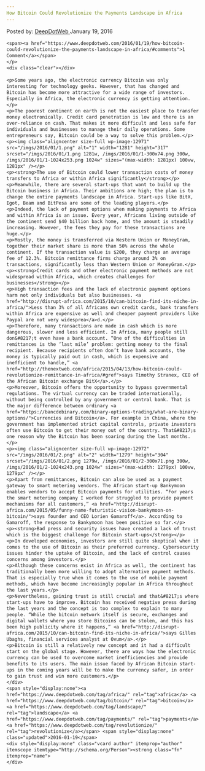 ```yaml
---
How Bitcoin Could Revolutionize the Payments Landscape in Africa
---
```

<article class="post-listing post-12970 post type-post status-publish format-standard has-post-thumbnail hentry  tag-africa tag-bitcoin tag-landscape tag-payments tag-revolutionize">
    <div class="post-inner">
        <span>Posted by: <a href="https://www.deepdotweb.com/author/admin/" title="">DeepDotWeb </a></span>
    <span>January 19, 2016</span>
    
    <span><a href="https://www.deepdotweb.com/2016/01/19/how-bitcoin-could-revolutionize-the-payments-landscape-in-africa/#comments">1 Comment</a></span>
    </p>
    <div class="clear"></div>
    
    <p>Some years ago, the electronic currency Bitcoin was only interesting for technology geeks. However, that has changed and Bitcoin has become more attractive for a wide range of investors. Especially in Africa, the electronic currency is getting attention.</p>
    <p>The poorest continent on earth is not the easiest place to transfer money electronically. Credit card penetration is low and there is an over-reliance on cash. That makes it more difficult and less safe for individuals and businesses to manage their daily operations. Some entrepreneurs say, Bitcoin could be a way to solve this problem.</p>
    <p><img class="aligncenter size-full wp-image-12971" src="/imgs/2016/01/1.png" alt="1" width="1281" height="317" srcset="/imgs/2016/01/1.png 1281w, /imgs/2016/01/1-300x74.png 300w, /imgs/2016/01/1-1024x253.png 1024w" sizes="(max-width: 1281px) 100vw, 1281px" /></p>
    <p><strong>The use of Bitcoin could lower transaction costs of money transfers to Africa or within Africa significantly</strong></p>
    <p>Meanwhile, there are several start-ups that want to build up the Bitcoin business in Africa. Their ambitions are high; the plan is to change the entire payments landscape in Africa. Start-ups like BitX, Igot, Beam and BitPesa are some of the leading players.</p>
    <p>Indeed, the lack of payment options when making payments to Africa and within Africa is an issue. Every year, Africans living outside of the continent send $40 billion back home, and the amount is steadily increasing. However, the fees they pay for these transactions are huge.</p>
    <p>Mostly, the money is transferred via Western Union or MoneyGram, together their market share is more than 50% across the whole continent. If the transaction value is $200, they charge an average fee of 12.3%. Bitcoin remittance firms charge around 3% on transactions, significantly less than Western Union or MoneyGram.</p>
    <p><strong>Credit cards and other electronic payment methods are not widespread within Africa, which creates challenges for businesses</strong></p>
    <p>High transaction fees and the lack of electronic payment options harm not only individuals but also businesses. <a href="http://disrupt-africa.com/2015/10/can-bitcoin-find-its-niche-in-africa/">Less than 3% of all Africans own credit cards, bank transfers within Africa are expensive as well and cheaper payment providers like Paypal are not very widesprea</a>d.</p>
    <p>Therefore, many transactions are made in cash which is more dangerous, slower and less efficient. In Africa, many people still don&#8217;t even have a bank account. “One of the difficulties in remittances is the ‘last mile’ problem: getting money to the final recipient. Because recipients often don’t have bank accounts, the money is typically paid out in cash, which is expensive and inefficient to handle,” <a href="http://thenextweb.com/africa/2015/04/13/how-bitcoin-could-revolutionize-remittance-in-africa/#gref">says Timothy Stranex, CEO of the African Bitcoin exchange BitX</a>.</p>
    <p>Moreover, Bitcoin offers the opportunity to bypass governmental regulations. The virtual currency can be traded internationally, without being controlled by any government or central bank. That is the major difference between ordinary <a href="https://bancdebinary.com/binary-options-trading/what-are-binary-options/">Currencies and Bitcoin</a>. For example in China, where the government has implemented strict capital controls, private investors often use Bitcoin to get their money out of the country. That&#8217;s one reason why the Bitcoin has been soaring during the last months.</p>
    <p><img class="aligncenter size-full wp-image-12972" src="/imgs/2016/01/2.png" alt="2" width="1279" height="304" srcset="/imgs/2016/01/2.png 1279w, /imgs/2016/01/2-300x71.png 300w, /imgs/2016/01/2-1024x243.png 1024w" sizes="(max-width: 1279px) 100vw, 1279px" /></p>
    <p>Apart from remittances, Bitcoin can also be used as a payment gateway to smart metering vendors. The African start-up Bankymoon enables vendors to accept Bitcoin payments for utilities. “For years the smart metering company I worked for struggled to provide payment mechanisms for all customers,” <a href="http://disrupt-africa.com/2015/05/funny-name-futuristic-vision-bankymoon-on-bitcoin/">says founder and CEO Lorien Gamaroff</a>. According to Gamaroff, the response to Bankymoon has been positive so far.</p>
    <p><strong>Bad press and security issues have created a lack of trust which is the biggest challenge for Bitcoin start-ups</strong></p>
    <p>In developed economies, investors are still quite skeptical when it comes to the use of Bitcoin as their preferred currency. Cybersecurity issues hinder the uptake of Bitcoin, and the lack of control causes concerns among investors.</p>
    <p>Although these concerns exist in Africa as well, the continent has traditionally been more willing to adopt alternative payment methods. That is especially true when it comes to the use of mobile payment methods, which have become increasingly popular in Africa throughout the last years.</p>
    <p>Nevertheless, gaining trust is still crucial and that&#8217;s where start-ups have to improve. Bitcoin has received negative press during the last years and the concept is too complex to explain to many people. “While the bitcoin network itself is secure, exchanges and digital wallets where you store Bitcoins can be stolen, and this has been high publicity where it happens,” <a href="http://disrupt-africa.com/2015/10/can-bitcoin-find-its-niche-in-africa/">says Gilles Ubaghs, financial services analyst at Ovum</a>.</p>
    <p>Bitcoin is still a relatively new concept and it had a difficult start on the global stage. However, there are ways how the electronic currency can be used to overcome market inefficiencies and provide benefits to its users. The main issue faced by African Bitcoin start-ups in the coming years will be to make the currency safer, in order to gain trust and win more customers.</p>
    </div>
    <span style="display:none"><a href="https://www.deepdotweb.com/tag/africa/" rel="tag">africa</a> <a href="https://www.deepdotweb.com/tag/bitcoin/" rel="tag">bitcoin</a> <a href="https://www.deepdotweb.com/tag/landscape/" rel="tag">landscape</a> <a href="https://www.deepdotweb.com/tag/payments/" rel="tag">payments</a> <a href="https://www.deepdotweb.com/tag/revolutionize/" rel="tag">revolutionize</a></span> <span style="display:none" class="updated">2016-01-19</span>
    <div style="display:none" class="vcard author" itemprop="author" itemscope itemtype="http://schema.org/Person"><strong class="fn" itemprop="name">
    </div>
</article>

